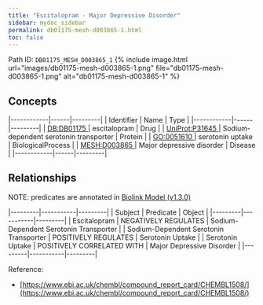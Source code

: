 ```yaml
---
title: "Escitalopram - Major Depressive Disorder"
sidebar: mydoc_sidebar
permalink: db01175-mesh-d003865-1.html
toc: false 
---
```



Path ID: `DB01175_MESH_D003865_1`
{% include image.html url="images/db01175-mesh-d003865-1.png" file="db01175-mesh-d003865-1.png" alt="db01175-mesh-d003865-1" %}

## Concepts

|------------|------|---------|
| Identifier | Name | Type    |
|------------|------|---------|
| <a href="https://identifiers.org/DB:DB01175">DB:DB01175 </a> | escitalopram | Drug |
| <a href="https://identifiers.org/UniProt:P31645">UniProt:P31645 </a> | Sodium-dependent serotonin transporter | Protein |
| <a href="https://identifiers.org/GO:0051610">GO:0051610 </a> | serotonin uptake | BiologicalProcess |
| <a href="https://identifiers.org/MESH:D003865">MESH:D003865 </a> | Major depressive disorder | Disease |
|------------|------|---------|

## Relationships


NOTE: predicates are annotated in <a href="https://github.com/biolink/biolink-model/releases/tag/v1.3.0">Biolink Model (v1.3.0)</a>

|---------|-----------|---------|
| Subject | Predicate | Object  |
|---------|-----------|---------|
| Escitalopram | NEGATIVELY REGULATES | Sodium-Dependent Serotonin Transporter |
| Sodium-Dependent Serotonin Transporter | POSITIVELY REGULATES | Serotonin Uptake |
| Serotonin Uptake | POSITIVELY CORRELATED WITH | Major Depressive Disorder |
|---------|-----------|---------|

Reference: 
  - [https://www.ebi.ac.uk/chembl/compound_report_card/CHEMBL1508/](https://www.ebi.ac.uk/chembl/compound_report_card/CHEMBL1508/)
